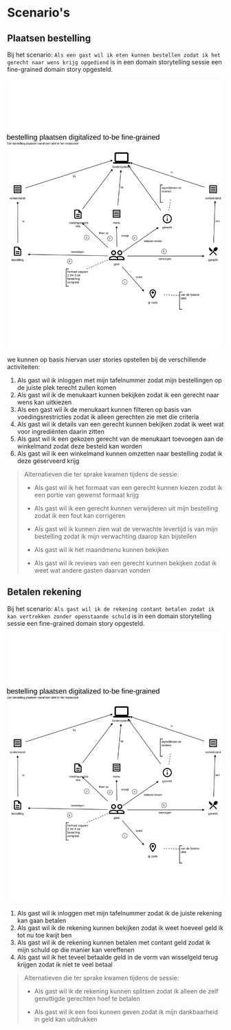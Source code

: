# Scenario's

## Plaatsen bestelling

Bij het scenario: `Als een gast wil ik eten kunnen bestellen zodat ik het gerecht naar wens krijg opgediend`
is in een domain storytelling sessie een fine-grained domain story opgesteld.

![fine-grained domain story - bestelling plaatsen](bestelling%20plaatsen%20digitalized%20to-be%20fine-grained.egn.svg)

we kunnen op basis hiervan user stories opstellen bij de verschillende activiteiten:
1. Als gast wil ik inloggen met mijn tafelnummer zodat mijn bestellingen op de juiste plek terecht zullen komen
2. Als gast wil ik de menukaart kunnen bekijken zodat ik een gerecht naar wens kan uitkiezen
3. Als een gast wil ik de menukaart kunnen filteren op basis van voedingsrestricties zodat ik alleen gerechten zie met die criteria
4. Als gast wil ik details van een gerecht kunnen bekijken zodat ik weet wat voor ingrediënten daarin zitten
5. Als gast wil ik een gekozen gerecht van de menukaart toevoegen aan de winkelmand zodat deze besteld kan worden
6. Als gast wil ik een winkelmand kunnen omzetten naar bestelling zodat ik deze geserveerd krijg

> Alternatieven die ter sprake kwamen tijdens de sessie:
>
> - Als gast wil ik het formaat van een gerecht kunnen kiezen zodat ik een portie van gewenst formaat krijg
>
> - Als gast wil ik een gerecht kunnen verwijderen uit mijn bestelling zodat ik een fout kan corrigeren
>
> - Als gast wil ik kunnen zien wat de verwachte levertijd is van mijn bestelling zodat ik mijn verwachting daarop kan bijstellen
>
> - Als gast wil ik het maandmenu kunnen bekijken
> 
> - Als gast wil ik reviews van een gerecht kunnen bekijken zodat ik weet wat andere gasten daarvan vonden

## Betalen rekening

Bij het scenario: `Als gast wil ik de rekening contant betalen zodat ik kan vertrekken zonder openstaande schuld`
is in een domain storytelling sessie een fine-grained domain story opgesteld.

![fine-grained domain story - rekening contant betalen](bestelling%20plaatsen%20digitalized%20to-be%20fine-grained.egn.svg)

1. Als gast wil ik inloggen met mijn tafelnummer zodat ik de juiste rekening kan gaan betalen
2. Als gast wil ik de rekening kunnen bekijken zodat ik weet hoeveel geld ik tot nu toe kwijt ben
3. Als gast wil ik de rekening kunnen betalen met contant geld zodat ik mijn schuld op die manier kan vereffenen
4. Als gast wil ik het teveel betaalde geld in de vorm van wisselgeld terug krijgen zodat ik niet te veel betaal

> Alternatieven die ter sprake kwamen tijdens de sessie:
>
> - Als gast wil ik de rekening kunnen splitsen zodat ik alleen de zelf genuttigde gerechten hoef te betalen
>
> - Als gast wil ik een fooi kunnen geven zodat ik mijn dankbaarheid in geld kan uitdrukken
